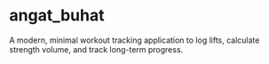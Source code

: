 # angat_buhat

A modern, minimal workout tracking application to log lifts, calculate strength volume, and track long-term progress.
